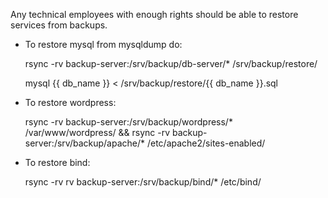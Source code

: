 Any technical employees with enough rights should be able to restore services from backups.
+ To restore mysql from mysqldump do:

    rsync -rv backup-server:/srv/backup/db-server/* /srv/backup/restore/

    mysql {{ db_name }} < /srv/backup/restore/{{ db_name }}.sql

+ To restore wordpress:
    
    rsync -rv backup-server:/srv/backup/wordpress/* /var/www/wordpress/ && rsync -rv backup-server:/srv/backup/apache/* /etc/apache2/sites-enabled/

+ To restore bind:

    rsync -rv rv backup-server:/srv/backup/bind/* /etc/bind/
